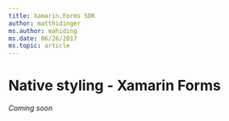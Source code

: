 ```yaml
---
title: Xamarin.Forms SDK
author: matthidinger
ms.author: mahiding
ms.date: 06/26/2017
ms.topic: article
---
```


# Native styling - Xamarin Forms

*Coming soon*